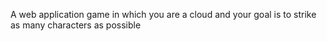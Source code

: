 

A web application game in which you are a cloud and your goal is to strike as many characters as possible
